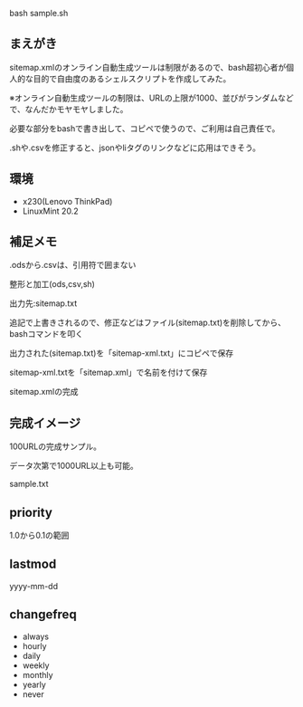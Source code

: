 bash sample.sh


## まえがき

sitemap.xmlのオンライン自動生成ツールは制限があるので、bash超初心者が個人的な目的で自由度のあるシェルスクリプトを作成してみた。

※オンライン自動生成ツールの制限は、URLの上限が1000、並びがランダムなどで、なんだかモヤモヤしました。

必要な部分をbashで書き出して、コピペで使うので、ご利用は自己責任で。

.shや.csvを修正すると、jsonやliタグのリンクなどに応用はできそう。


## 環境
- x230(Lenovo ThinkPad)
- LinuxMint 20.2


## 補足メモ

.odsから.csvは、引用符で囲まない

整形と加工(ods,csv,sh)

出力先:sitemap.txt

追記で上書きされるので、修正などはファイル(sitemap.txt)を削除してから、bashコマンドを叩く

出力された(sitemap.txt)を「sitemap-xml.txt」にコピペで保存

sitemap-xml.txtを「sitemap.xml」で名前を付けて保存

sitemap.xmlの完成


## 完成イメージ

100URLの完成サンプル。

データ次第で1000URL以上も可能。

sample.txt


## priority
1.0から0.1の範囲


## lastmod
yyyy-mm-dd


## changefreq

- always
- hourly
- daily
- weekly
- monthly
- yearly
- never
